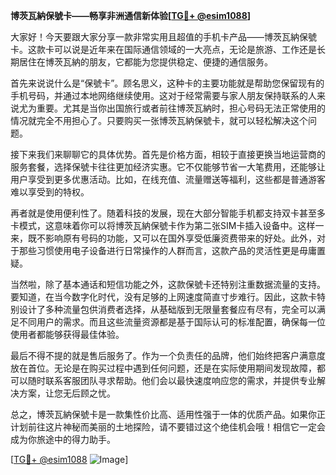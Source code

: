 **博茨瓦納保號卡——畅享非洲通信新体验[[TG💪+ @esim1088](https://t.me/s/esim1088)]**

大家好！今天要跟大家分享一款非常实用且超值的手机卡产品——博茨瓦納保號卡。这款卡可以说是近年来在国际通信领域的一大亮点，无论是旅游、工作还是长期居住在博茨瓦納的朋友，它都能为您提供稳定、便捷的通信服务。

首先来说说什么是“保號卡”。顾名思义，这种卡的主要功能就是帮助您保留现有的手机号码，并通过本地网络继续使用。这对于经常需要与家人朋友保持联系的人来说尤为重要。尤其是当你出国旅行或者前往博茨瓦納时，担心号码无法正常使用的情况就完全不用担心了。只要购买一张博茨瓦納保號卡，就可以轻松解决这个问题。

接下来我们来聊聊它的具体优势。首先是价格方面，相较于直接更换当地运营商的服务套餐，选择保號卡往往更加经济实惠。它不仅能够节省一大笔费用，还能够让用户享受到更多优惠活动。比如，在线充值、流量赠送等福利，这些都是普通游客难以享受到的特权。

再者就是使用便利性了。随着科技的发展，现在大部分智能手机都支持双卡甚至多卡模式，这意味着你可以将博茨瓦納保號卡作为第二张SIM卡插入设备中。这样一来，既不影响原有号码的功能，又可以在国外享受低廉资费带来的好处。此外，对于那些习惯使用电子设备进行日常操作的人群而言，这款产品的灵活性更是毋庸置疑。

当然啦，除了基本通话和短信功能之外，这款保號卡还特别注重数据流量的支持。要知道，在当今数字化时代，没有足够的上网速度简直寸步难行。因此，这款卡特别设计了多种流量包供消费者选择，从基础版到无限量套餐应有尽有，完全可以满足不同用户的需求。而且这些流量资源都是基于国际认可的标准配置，确保每一位使用者都能够获得最佳体验。

最后不得不提的就是售后服务了。作为一个负责任的品牌，他们始终把客户满意度放在首位。无论是在购买过程中遇到任何问题，还是在实际使用期间发现故障，都可以随时联系客服团队寻求帮助。他们会以最快速度响应您的需求，并提供专业解决方案，让您无后顾之忧。

总之，博茨瓦納保號卡是一款集性价比高、适用性强于一体的优质产品。如果你正计划前往这片神秘而美丽的土地探险，请不要错过这个绝佳机会哦！相信它一定会成为你旅途中的得力助手。

[[TG💪+ @esim1088](https://t.me/s/esim1088) ![Image](https://i.postimg.cc/4NQfJmqS/Snipaste-2025-05-13-00-14-12.png)]